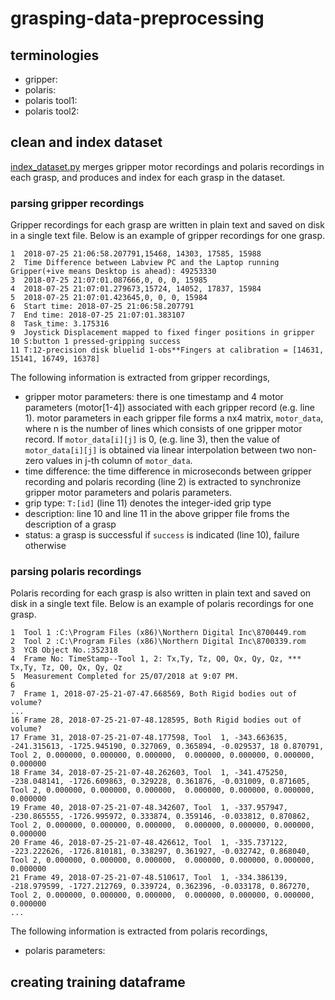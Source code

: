 # grasping-data-preprocessing

## terminologies
* gripper: 
* polaris: 
* polaris tool1:
* polaris tool2:

## clean and index dataset
[index_dataset.py](bin/index_dataset.py) merges gripper motor recordings and polaris recordings in each grasp, and produces and index for each grasp in the dataset.
### parsing gripper recordings
Gripper recordings for each grasp are written in plain text and saved on disk in a single text file. Below is an example of gripper recordings for one grasp. 
```
1  2018-07-25 21:06:58.207791,15468, 14303, 17585, 15988
2  Time Difference between Labview PC and the Laptop running Gripper(+ive means Desktop is ahead): 49253330
3  2018-07-25 21:07:01.087666,0, 0, 0, 15985
4  2018-07-25 21:07:01.279673,15724, 14052, 17837, 15984
5  2018-07-25 21:07:01.423645,0, 0, 0, 15984
6  Start time: 2018-07-25 21:06:58.207791
7  End time: 2018-07-25 21:07:01.383107
8  Task_time: 3.175316
9  Joystick Displacement mapped to fixed finger positions in gripper
10 S:button 1 pressed-gripping success
11 T:12-precision disk bluelid 1-obs**Fingers at calibration = [14631, 15141, 16749, 16378]
```
The following information is extracted from gripper recordings,
* gripper motor parameters: there is one timestamp and 4 motor parameters (motor[1-4]) associated with each gripper record (e.g. line 1). motor parameters in each gripper file forms a nx4 matrix, `motor_data`, where n is the number of lines which consists of one gripper motor record. If `motor_data[i][j]` is 0, (e.g. line 3), then the value of `motor_data[i][j]` is obtained via linear interpolation between two non-zero values in j-th column of `motor_data`. 
* time difference: the time difference in microseconds between gripper recording and polaris recording (line 2) is extracted to synchronize gripper motor parameters and polaris parameters.
* grip type: `T:[id]` (line 11) denotes the integer-ided grip type
* description: line 10 and line 11 in the above gripper file froms the description of a grasp
* status: a grasp is successful if `success` is indicated (line 10), failure otherwise
### parsing polaris recordings
Polaris recording for each grasp is also written in plain text and saved on disk in a single text file. Below is an example of polaris recordings for one grasp.
```
1  Tool 1 :C:\Program Files (x86)\Northern Digital Inc\8700449.rom
2  Tool 2 :C:\Program Files (x86)\Northern Digital Inc\8700339.rom
3  YCB Object No.:352318
4  Frame No: TimeStamp--Tool 1, 2: Tx,Ty, Tz, Q0, Qx, Qy, Qz, *** Tx,Ty, Tz, Q0, Qx, Qy, Qz
5  Measurement Completed for 25/07/2018 at 9:07 PM.
6
7  Frame 1, 2018-07-25-21-07-47.668569, Both Rigid bodies out of volume?
...
16 Frame 28, 2018-07-25-21-07-48.128595, Both Rigid bodies out of volume?
17 Frame 31, 2018-07-25-21-07-48.177598, Tool  1, -343.663635, -241.315613, -1725.945190, 0.327069, 0.365894, -0.029537, 18 0.870791, Tool 2, 0.000000, 0.000000, 0.000000,  0.000000, 0.000000, 0.000000, 0.000000
18 Frame 34, 2018-07-25-21-07-48.262603, Tool  1, -341.475250, -238.048141, -1726.609863, 0.329228, 0.361876, -0.031009, 0.871605, Tool 2, 0.000000, 0.000000, 0.000000,  0.000000, 0.000000, 0.000000, 0.000000
19 Frame 40, 2018-07-25-21-07-48.342607, Tool  1, -337.957947, -230.865555, -1726.995972, 0.333874, 0.359146, -0.033812, 0.870862, Tool 2, 0.000000, 0.000000, 0.000000,  0.000000, 0.000000, 0.000000, 0.000000
20 Frame 46, 2018-07-25-21-07-48.426612, Tool  1, -335.737122, -223.222626, -1726.810181, 0.338297, 0.361927, -0.032742, 0.868040, Tool 2, 0.000000, 0.000000, 0.000000,  0.000000, 0.000000, 0.000000, 0.000000
21 Frame 49, 2018-07-25-21-07-48.510617, Tool  1, -334.386139, -218.979599, -1727.212769, 0.339724, 0.362396, -0.033178, 0.867270, Tool 2, 0.000000, 0.000000, 0.000000,  0.000000, 0.000000, 0.000000, 0.000000
...
```
The following information is extracted from polaris recordings,
* polaris parameters:

## creating training dataframe
